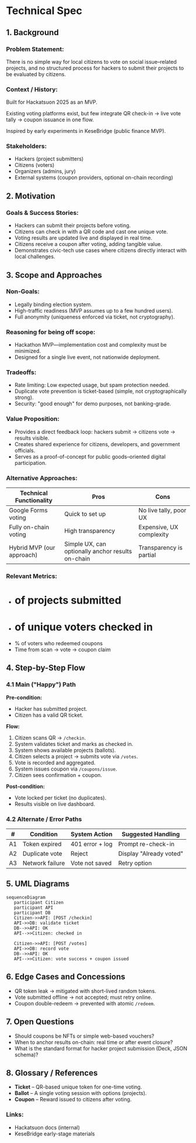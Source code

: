 # Technical Spec

## 1. Background

### Problem Statement:
There is no simple way for local citizens to vote on social issue–related projects, and no structured process for hackers to submit their projects to be evaluated by citizens.

### Context / History:
Built for Hackatsuon 2025 as an MVP.

Existing voting platforms exist, but few integrate QR check-in → live vote tally → coupon issuance in one flow.

Inspired by early experiments in KeseBridge (public finance MVP).

### Stakeholders:
- Hackers (project submitters)
- Citizens (voters)
- Organizers (admins, jury)
- External systems (coupon providers, optional on-chain recording)

## 2. Motivation

### Goals & Success Stories:
- Hackers can submit their projects before voting.
- Citizens can check in with a QR code and cast one unique vote.
- Voting results are updated live and displayed in real time.
- Citizens receive a coupon after voting, adding tangible value.
- Demonstrates civic-tech use cases where citizens directly interact with local challenges.

## 3. Scope and Approaches

### Non-Goals:
- Legally binding election system.
- High-traffic readiness (MVP assumes up to a few hundred users).
- Full anonymity (uniqueness enforced via ticket, not cryptography).

### Reasoning for being off scope:
- Hackathon MVP—implementation cost and complexity must be minimized.
- Designed for a single live event, not nationwide deployment.

### Tradeoffs:
- Rate limiting: Low expected usage, but spam protection needed.
- Duplicate vote prevention is ticket-based (simple, not cryptographically strong).
- Security: "good enough" for demo purposes, not banking-grade.

### Value Proposition:
- Provides a direct feedback loop: hackers submit → citizens vote → results visible.
- Creates shared experience for citizens, developers, and government officials.
- Serves as a proof-of-concept for public goods–oriented digital participation.

### Alternative Approaches:

| Technical Functionality | Pros | Cons |
|------------------------|------|------|
| Google Forms voting | Quick to set up | No live tally, poor UX |
| Fully on-chain voting | High transparency | Expensive, UX complexity |
| Hybrid MVP (our approach) | Simple UX, can optionally anchor results on-chain | Transparency is partial |

### Relevant Metrics:
- # of projects submitted
- # of unique voters checked in
- % of voters who redeemed coupons
- Time from scan → vote → coupon claim

## 4. Step-by-Step Flow

### 4.1 Main ("Happy") Path

**Pre-condition:**
- Hacker has submitted project.
- Citizen has a valid QR ticket.

**Flow:**
1. Citizen scans QR → `/checkin`.
2. System validates ticket and marks as checked in.
3. System shows available projects (ballots).
4. Citizen selects a project → submits vote via `/votes`.
5. Vote is recorded and aggregated.
6. System issues coupon via `/coupons/issue`.
7. Citizen sees confirmation + coupon.

**Post-condition:**
- Vote locked per ticket (no duplicates).
- Results visible on live dashboard.

### 4.2 Alternate / Error Paths

| # | Condition | System Action | Suggested Handling |
|---|-----------|---------------|-------------------|
| A1 | Token expired | 401 error + log | Prompt re-check-in |
| A2 | Duplicate vote | Reject | Display "Already voted" |
| A3 | Network failure | Vote not saved | Retry option |

## 5. UML Diagrams

```mermaid
sequenceDiagram
   participant Citizen
   participant API
   participant DB
   Citizen->>API: [POST /checkin]
   API->>DB: validate ticket
   DB-->>API: OK
   API-->>Citizen: checked in

   Citizen->>API: [POST /votes]
   API->>DB: record vote
   DB-->>API: OK
   API-->>Citizen: vote success + coupon issued
```

## 6. Edge Cases and Concessions

- QR token leak → mitigated with short-lived random tokens.
- Vote submitted offline → not accepted; must retry online.
- Coupon double-redeem → prevented with atomic `/redeem`.

## 7. Open Questions

- Should coupons be NFTs or simple web-based vouchers?
- When to anchor results on-chain: real time or after event closure?
- What is the standard format for hacker project submission (Deck, JSON schema)?

## 8. Glossary / References

- **Ticket** – QR-based unique token for one-time voting.
- **Ballot** – A single voting session with options (projects).
- **Coupon** – Reward issued to citizens after voting.

### Links:
- Hackatsuon docs (internal)
- KeseBridge early-stage materials